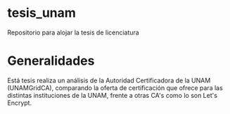 # tesis_unam
Repositorio para alojar la tesis de licenciatura

# Generalidades

Está tesis realiza un análisis de la Autoridad Certificadora de la UNAM (UNAMGridCA), comparando la oferta de certificación que ofrece para las distintas instituciones de la UNAM, frente a otras CA's como lo son Let's Encrypt.


